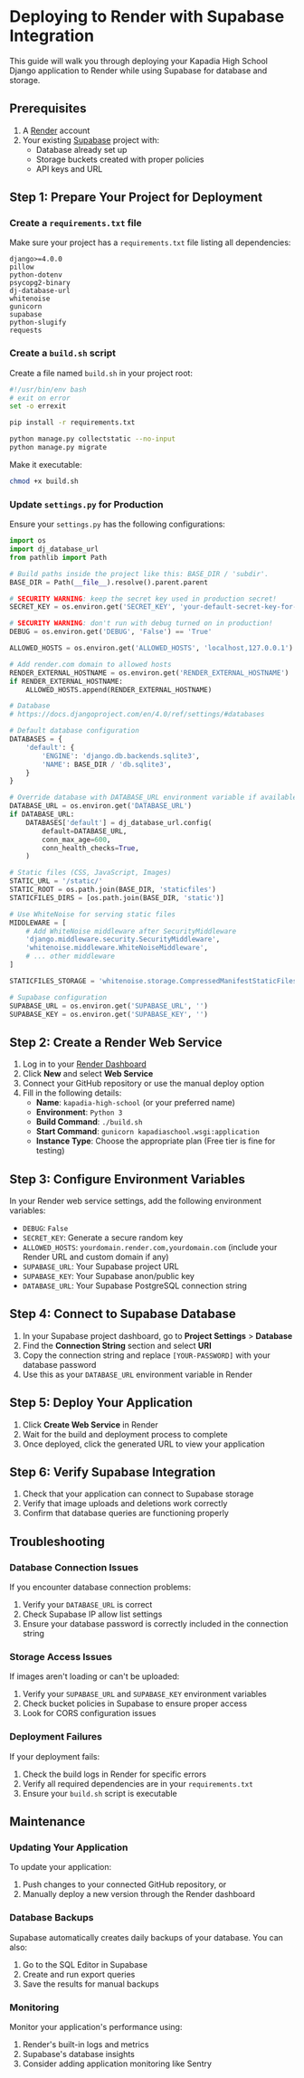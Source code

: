 # Deploying to Render with Supabase Integration

This guide will walk you through deploying your Kapadia High School Django application to Render while using Supabase for database and storage.

## Prerequisites

1. A [Render](https://render.com/) account
2. Your existing [Supabase](https://supabase.com/) project with:
   - Database already set up
   - Storage buckets created with proper policies
   - API keys and URL

## Step 1: Prepare Your Project for Deployment

### Create a `requirements.txt` file

Make sure your project has a `requirements.txt` file listing all dependencies:

```
django>=4.0.0
pillow
python-dotenv
psycopg2-binary
dj-database-url
whitenoise
gunicorn
supabase
python-slugify
requests
```

### Create a `build.sh` script

Create a file named `build.sh` in your project root:

```bash
#!/usr/bin/env bash
# exit on error
set -o errexit

pip install -r requirements.txt

python manage.py collectstatic --no-input
python manage.py migrate
```

Make it executable:
```bash
chmod +x build.sh
```

### Update `settings.py` for Production

Ensure your `settings.py` has the following configurations:

```python
import os
import dj_database_url
from pathlib import Path

# Build paths inside the project like this: BASE_DIR / 'subdir'.
BASE_DIR = Path(__file__).resolve().parent.parent

# SECURITY WARNING: keep the secret key used in production secret!
SECRET_KEY = os.environ.get('SECRET_KEY', 'your-default-secret-key-for-dev')

# SECURITY WARNING: don't run with debug turned on in production!
DEBUG = os.environ.get('DEBUG', 'False') == 'True'

ALLOWED_HOSTS = os.environ.get('ALLOWED_HOSTS', 'localhost,127.0.0.1').split(',')

# Add render.com domain to allowed hosts
RENDER_EXTERNAL_HOSTNAME = os.environ.get('RENDER_EXTERNAL_HOSTNAME')
if RENDER_EXTERNAL_HOSTNAME:
    ALLOWED_HOSTS.append(RENDER_EXTERNAL_HOSTNAME)

# Database
# https://docs.djangoproject.com/en/4.0/ref/settings/#databases

# Default database configuration
DATABASES = {
    'default': {
        'ENGINE': 'django.db.backends.sqlite3',
        'NAME': BASE_DIR / 'db.sqlite3',
    }
}

# Override database with DATABASE_URL environment variable if available
DATABASE_URL = os.environ.get('DATABASE_URL')
if DATABASE_URL:
    DATABASES['default'] = dj_database_url.config(
        default=DATABASE_URL,
        conn_max_age=600,
        conn_health_checks=True,
    )

# Static files (CSS, JavaScript, Images)
STATIC_URL = '/static/'
STATIC_ROOT = os.path.join(BASE_DIR, 'staticfiles')
STATICFILES_DIRS = [os.path.join(BASE_DIR, 'static')]

# Use WhiteNoise for serving static files
MIDDLEWARE = [
    # Add WhiteNoise middleware after SecurityMiddleware
    'django.middleware.security.SecurityMiddleware',
    'whitenoise.middleware.WhiteNoiseMiddleware',
    # ... other middleware
]

STATICFILES_STORAGE = 'whitenoise.storage.CompressedManifestStaticFilesStorage'

# Supabase configuration
SUPABASE_URL = os.environ.get('SUPABASE_URL', '')
SUPABASE_KEY = os.environ.get('SUPABASE_KEY', '')
```

## Step 2: Create a Render Web Service

1. Log in to your [Render Dashboard](https://dashboard.render.com/)
2. Click **New** and select **Web Service**
3. Connect your GitHub repository or use the manual deploy option
4. Fill in the following details:
   - **Name**: `kapadia-high-school` (or your preferred name)
   - **Environment**: `Python 3`
   - **Build Command**: `./build.sh`
   - **Start Command**: `gunicorn kapadiaschool.wsgi:application`
   - **Instance Type**: Choose the appropriate plan (Free tier is fine for testing)

## Step 3: Configure Environment Variables

In your Render web service settings, add the following environment variables:

- `DEBUG`: `False`
- `SECRET_KEY`: Generate a secure random key
- `ALLOWED_HOSTS`: `yourdomain.render.com,yourdomain.com` (include your Render URL and custom domain if any)
- `SUPABASE_URL`: Your Supabase project URL
- `SUPABASE_KEY`: Your Supabase anon/public key
- `DATABASE_URL`: Your Supabase PostgreSQL connection string

## Step 4: Connect to Supabase Database

1. In your Supabase project dashboard, go to **Project Settings** > **Database**
2. Find the **Connection String** section and select **URI**
3. Copy the connection string and replace `[YOUR-PASSWORD]` with your database password
4. Use this as your `DATABASE_URL` environment variable in Render

## Step 5: Deploy Your Application

1. Click **Create Web Service** in Render
2. Wait for the build and deployment process to complete
3. Once deployed, click the generated URL to view your application

## Step 6: Verify Supabase Integration

1. Check that your application can connect to Supabase storage
2. Verify that image uploads and deletions work correctly
3. Confirm that database queries are functioning properly

## Troubleshooting

### Database Connection Issues

If you encounter database connection problems:

1. Verify your `DATABASE_URL` is correct
2. Check Supabase IP allow list settings
3. Ensure your database password is correctly included in the connection string

### Storage Access Issues

If images aren't loading or can't be uploaded:

1. Verify your `SUPABASE_URL` and `SUPABASE_KEY` environment variables
2. Check bucket policies in Supabase to ensure proper access
3. Look for CORS configuration issues

### Deployment Failures

If your deployment fails:

1. Check the build logs in Render for specific errors
2. Verify all required dependencies are in your `requirements.txt`
3. Ensure your `build.sh` script is executable

## Maintenance

### Updating Your Application

To update your application:

1. Push changes to your connected GitHub repository, or
2. Manually deploy a new version through the Render dashboard

### Database Backups

Supabase automatically creates daily backups of your database. You can also:

1. Go to the SQL Editor in Supabase
2. Create and run export queries
3. Save the results for manual backups

### Monitoring

Monitor your application's performance using:

1. Render's built-in logs and metrics
2. Supabase's database insights
3. Consider adding application monitoring like Sentry
